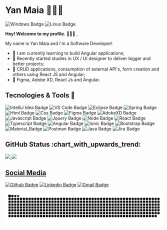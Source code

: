 
<!--
### Hi there 👋
**yanmaiaa/yanmaiaa** is a ✨ _special_ ✨ repository because its `README.md` (this file) appears on your GitHub profile.

Here are some ideas to get you started:

- 🔭 I’m currently working on ...
- 🌱 I’m currently learning ...
- 👯 I’m looking to collaborate on ...
- 🤔 I’m looking for help with ...
- 💬 Ask me about ...
- 📫 How to reach me: ...
- 😄 Pronouns: ...
- ⚡ Fun fact: ...
-->
# **Yan Maia 👨🏽‍💻**
![Windows Badge](https://img.shields.io/badge/Windows-0078D6?style=for-the-badge&logo=windows&logoColor=white)
![Linux Badge](https://img.shields.io/badge/Ubuntu-E95420?style=for-the-badge&logo=ubuntu&logoColor=white)


**Hey! Welcome to my profile.** 🙋🏽‍♂️ ,


My name is Yan Maia and i'm a Software Developer!

- 🔭 I am currently learning to build Angular applications; 
- 🚀 Recently started studies in UX / UI designer to deliver bigger and better projects;
- 🌱 CRUD applications, consumption of external API's, form creation and others using React JS and Angular; 
- 💪 Figma, Adobe XD, React Js and Angular.

<h2>Tecnologies & Tools 🚀</h2>

![IntelliJ Idea Badge](https://img.shields.io/badge/IntelliJIDEA-000000.svg?style=for-the-badge&logo=intellij-idea&logoColor=white)
![VS Code Badge](https://img.shields.io/badge/Visual_Studio_Code-0078D4?style=for-the-badge&logo=visual%20studio%20code&logoColor=white)
![Eclipse Badge](https://img.shields.io/badge/Eclipse-2C2255?style=for-the-badge&logo=eclipse&logoColor=white)
![Spring Badge](https://img.shields.io/badge/Spring-6DB33F?style=for-the-badge&logo=spring&logoColor=white)
![Html Badge](https://img.shields.io/badge/HTML5-E34F26?style=for-the-badge&logo=html5&logoColor=white)
![Css Badge](https://img.shields.io/badge/CSS3-1572B6?style=for-the-badge&logo=css3&logoColor=white)
![Figma Badge](https://img.shields.io/badge/Figma-F24E1E?style=for-the-badge&logo=figma&logoColor=white)
![AdobeXD Badge](https://img.shields.io/badge/Adobe%20XD-FF61F6?style=for-the-badge&logo=Adobe%20XD&logoColor=white)
![Javascript Badge](https://img.shields.io/badge/JavaScript-F7DF1E?style=for-the-badge&logo=javascript&logoColor=black)
![Jquery Badge](https://img.shields.io/badge/jQuery-0769AD?style=for-the-badge&logo=jquery&logoColor=white)
![Node Badge](https://img.shields.io/badge/Node.js-43853D?style=for-the-badge&logo=node.js&logoColor=white)
![React Badge](https://img.shields.io/badge/React-20232A?style=for-the-badge&logo=react&logoColor=61DAFB)
![Typescript Badge](https://img.shields.io/badge/TypeScript-007ACC?style=for-the-badge&logo=typescript&logoColor=white)
![Angular Badge](https://img.shields.io/badge/Angular-DD0031?style=for-the-badge&logo=angular&logoColor=white)
![Ionic Badge](https://img.shields.io/badge/Ionic-3880FF?style=for-the-badge&logo=ionic&logoColor=white)
![Bootstrap Badge](https://img.shields.io/badge/Bootstrap-563D7C?style=for-the-badge&logo=bootstrap&logoColor=white)
![Material_Badge](https://img.shields.io/badge/Material--UI-0081CB?style=for-the-badge&logo=material-ui&logoColor=white)
![Postman Badge](https://img.shields.io/badge/Postman-FF6C37?style=for-the-badge&logo=Postman&logoColor=white)
![Java Badge](https://img.shields.io/badge/Java-ED8B00?style=for-the-badge&logo=java&logoColor=white)
![Jira Badge](https://img.shields.io/badge/Jira-0052CC?style=for-the-badge&logo=Jira&logoColor=white)

<h2>GitHub Status :chart_with_upwards_trend:</h2>
<div>
  <a href="https://github.com/yanmaiaa">
    <img height="180em" src="https://github-readme-stats.vercel.app/api?username=yanmaiaa&show_icons=true&theme=highcontrast&include_all_commits=true&count_private=true"/>
    <img height="180em" src="https://github-readme-stats.vercel.app/api/top-langs/?username=yanmaiaa&layout=compact&langs_count=16&theme=highcontrast"/>
</div>
<h2>Social Media</h2>

[![Github Badge](https://img.shields.io/badge/GitHub-100000?style=for-the-badge&logo=github&logoColor=white)](https://github.com/yanmaiaa)
[![Linkedin Badge](https://img.shields.io/badge/LinkedIn-0077B5?style=for-the-badge&logo=linkedin&logoColor=white)](https://www.linkedin.com/in/yan-maia-b09546119/)
[![Gmail Badge](https://img.shields.io/badge/Gmail-D14836?style=for-the-badge&logo=gmail&logoColor=white)](mailto:yandamasceno01@gmail.com)
  
  ![Snake animation](https://github.com/yanmaiaa/yanmaiaa/blob/output/github-contribution-grid-snake.svg)
